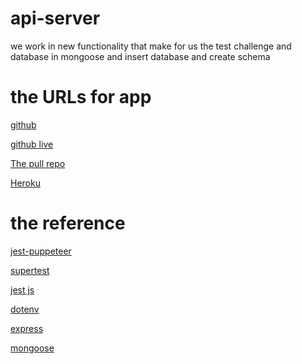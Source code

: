 # api-server

we work in new functionality that make for us the test challenge and database in mongoose and insert database and create schema

# the URLs for app

[github](https://github.com/naeemmusamh/basic-api-server)

[github live](https://naeemmusamh.github.io/basic-api-server/)

[The pull repo](https://github.com/naeemmusamh/basic-api-server/pull/1)

[Heroku]()


# the reference

[jest-puppeteer](https://www.npmjs.com/package/jest-puppeteer)

[supertest](https://www.npmjs.com/package/supertest)

[jest js](https://jestjs.io/)

[dotenv](https://www.npmjs.com/package/dotenv)

[express](https://www.npmjs.com/package/express)

[mongoose](https://www.npmjs.com/package/mongoose)